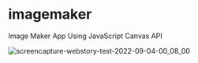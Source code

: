 # imagemaker
Image Maker App Using JavaScript Canvas API

![screencapture-webstory-test-2022-09-04-00_08_00](https://user-images.githubusercontent.com/53170094/188283219-ca206f3b-5480-4171-9bfa-d17700e4b5c8.png)
